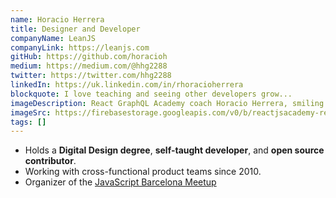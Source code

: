 ```yaml
---
name: Horacio Herrera
title: Designer and Developer
companyName: LeanJS
companyLink: https://leanjs.com
gitHub: https://github.com/horacioh
medium: https://medium.com/@hhg2288
twitter: https://twitter.com/hhg2288
linkedIn: https://uk.linkedin.com/in/rhoracioherrera
blockquote: I love teaching and seeing other developers grow...
imageDescription: React GraphQL Academy coach Horacio Herrera, smiling with sunglasses on.
imageSrc: https://firebasestorage.googleapis.com/v0/b/reactjsacademy-react.appspot.com/o/team%2Fhoracio.jpg?alt=media
tags: []
---
```


- Holds a **Digital Design degree**,
  **self-taught developer**, and
  **open source contributor**.
- Working with cross-functional product teams since 2010.
- Organizer of the <a href="https://www.meetup.com/JavaScript-Barcelona/" class="coach-profiles">JavaScript Barcelona Meetup</a>
